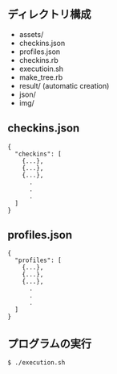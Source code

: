 ディレクトリ構成
---

* assets/
 * checkins.json
 * profiles.json
* checkins.rb
* executioin.sh
* make_tree.rb
* result/ (automatic creation)
 * json/
 * img/

checkins.json
---
```
{
  "checkins": [
    {...},
    {...},
    {...},
      .
      .
      .
  ]
}
```

profiles.json
---
```
{
  "profiles": [
    {...},
    {...},
    {...},
      .
      .
      .
  ]
}
```

プログラムの実行
---
```
$ ./execution.sh
```

